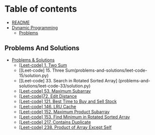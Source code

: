 # Table of contents

* [README](README.md)
* [Dynamic Programming](Algorithms/dp/dynamic-programming.md)
  * [Problems](Algorithms/dp/problems.md)

## Problems And Solutions

* [Problems & Solutions](problems-and-solutions/README.md)
  * [\[Leet-code\] 1. Two Sum](problems-and-solutions/leet-code-1/solution.py)
  * [\[Leet-code\] 15. Three Sum(problems-and-solutions/leet-code-15/solution.py)
  * [\[Leet-code\] 33. Search in Rotated Sorted Array] (problems-and-solutions/leet-code-33/solution.py)
  * [\[Leet-code\] 53. Maximum Subarray](problems-and-solutions/leet-code-153/solution.py)
  * [\[Leet-code\]72. Edit Distance](problems-and-solutions/leet-code-72/page-1.md)
  * [\[Leet-code\] 121. Best Time to Buy and Sell Stock](problems-and-solutions/leet-code-121/solution.py)
  * [\[Leet-code\] 146. LRU Cache](problems-and-solutions/leet-code-53/solution.py)
  * [\[Leet-code\] 152. Maximum Product Subarray](problems-and-solutions/leet-code-152/solution.py)
  * [\[Leet-code\] 153. Find Minimum in Rotated Sorted Array](problems-and-solutions/leet-code-153/solution.py)
  * [\[Leet-code\] 217. Contains Duplicate](problems-and-solutions/leet-code-217/solution.py)
  * [\[Leet-code\] 238. Product of Array Except Self](problems-and-solutions/leet-code-238/solution.py)
